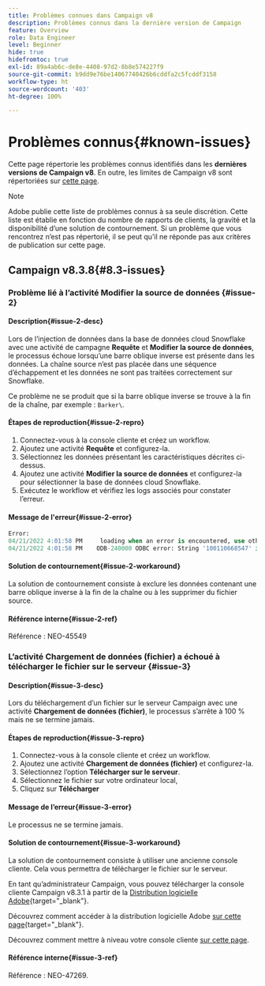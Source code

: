 ```yaml
---
title: Problèmes connues dans Campaign v8
description: Problèmes connus dans la dernière version de Campaign
feature: Overview
role: Data Engineer
level: Beginner
hide: true
hidefromtoc: true
exl-id: 89a4ab6c-de8e-4408-97d2-8b8e574227f9
source-git-commit: b9dd9e76be14067740426b6cddfa2c5fcddf3158
workflow-type: ht
source-wordcount: '403'
ht-degree: 100%

---
```


# Problèmes connus{#known-issues}

Cette page répertorie les problèmes connus identifiés dans les **dernières versions de Campaign v8**. En outre, les limites de Campaign v8 sont répertoriées sur [cette page](ac-guardrails.md).


>[!NOTE]
>
>Adobe publie cette liste de problèmes connus à sa seule discrétion. Cette liste est établie en fonction du nombre de rapports de clients, la gravité et la disponibilité d’une solution de contournement. Si un problème que vous rencontrez n’est pas répertorié, il se peut qu’il ne réponde pas aux critères de publication sur cette page.

## Campaign v8.3.8{#8.3-issues}

### Problème lié à l’activité Modifier la source de données {#issue-2}

#### Description{#issue-2-desc}

Lors de l’injection de données dans la base de données cloud Snowflake avec une activité de campagne **Requête** et **Modifier la source de données**, le processus échoue lorsqu’une barre oblique inverse est présente dans les données. La chaîne source n’est pas placée dans une séquence d’échappement et les données ne sont pas traitées correctement sur Snowflake.

Ce problème ne se produit que si la barre oblique inverse se trouve à la fin de la chaîne, par exemple : `Barker\`.


#### Étapes de reproduction{#issue-2-repro}

1. Connectez-vous à la console cliente et créez un workflow.
1. Ajoutez une activité **Requête** et configurez-la.
1. Sélectionnez les données présentant les caractéristiques décrites ci-dessus.
1. Ajoutez une activité **Modifier la source de données** et configurez-la pour sélectionner la base de données cloud Snowflake.
1. Exécutez le workflow et vérifiez les logs associés pour constater l’erreur.


#### Message de l&#39;erreur{#issue-2-error}

```sql
Error:
04/21/2022 4:01:58 PM     loading when an error is encountered, use other values such as 'SKIP_FILE' or 'CONTINUE' for the ON_ERROR option. For more information on loading options, please run 'info loading_data' in a SQL client. SQLState: 22000
04/21/2022 4:01:58 PM    ODB-240000 ODBC error: String '100110668547' is too long and would be truncated   File 'wkf1656797_21_1_3057430574#458516uploadPart0.chunk.gz', line 1, character 0   Row 90058, column "WKF1656797_21_1"["SCARRIER_ROUTE":13]   If you would like to continue
```

#### Solution de contournement{#issue-2-workaround}

La solution de contournement consiste à exclure les données contenant une barre oblique inverse à la fin de la chaîne ou à les supprimer du fichier source.


#### Référence interne{#issue-2-ref}

Référence : NEO-45549


### L’activité Chargement de données (fichier) a échoué à télécharger le fichier sur le serveur {#issue-3}

#### Description{#issue-3-desc}

Lors du téléchargement d’un fichier sur le serveur Campaign avec une activité **Chargement de données (fichier)**, le processus s’arrête à 100 % mais ne se termine jamais.

#### Étapes de reproduction{#issue-3-repro}

1. Connectez-vous à la console cliente et créez un workflow.
1. Ajoutez une activité **Chargement de données (fichier)** et configurez-la.
1. Sélectionnez l’option **Télécharger sur le serveur**.
1. Sélectionnez le fichier sur votre ordinateur local,
1. Cliquez sur **Télécharger**


#### Message de l’erreur{#issue-3-error}

Le processus ne se termine jamais.

#### Solution de contournement{#issue-3-workaround}

La solution de contournement consiste à utiliser une ancienne console cliente. Cela vous permettra de télécharger le fichier sur le serveur.

En tant qu’administrateur Campaign, vous pouvez télécharger la console cliente Campaign v8.3.1 à partir de la [Distribution logicielle Adobe](https://experience.adobe.com/#/downloads/content/software-distribution/fr/campaign.html?1_group.propertyvalues.property=.%2Fjcr%3Acontent%2Fmetadata%2Fdc%3Aversion&amp;1_group.propertyvalues.operation=equals&amp;1_group.propertyvalues.0_values=target-version%3Acampaign%2F8&amp;orderby=%40jcr%3Acontent%2Fjcr%3AlastModified&amp;orderby.sort=desc&amp;layout=list&amp;p.offset=0&amp;p.limit=4){target=&quot;_blank&quot;}.

Découvrez comment accéder à la distribution logicielle Adobe [sur cette page](https://experienceleague.adobe.com/docs/experience-cloud/software-distribution/home.html?lang=fr){target=&quot;_blank&quot;}.

Découvrez comment mettre à niveau votre console cliente [sur cette page](connect.md).

#### Référence interne{#issue-3-ref}

Référence : NEO-47269.